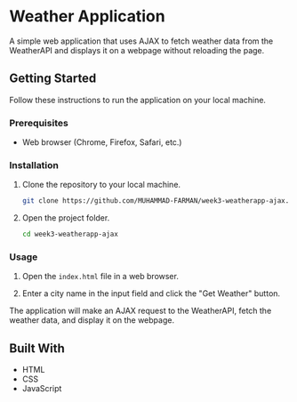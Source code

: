 # Weather Application

A simple web application that uses AJAX to fetch weather data from the WeatherAPI and displays it on a webpage without reloading the page.

## Getting Started

Follow these instructions to run the application on your local machine.

### Prerequisites

- Web browser (Chrome, Firefox, Safari, etc.)

### Installation

1. Clone the repository to your local machine.

    ```bash
    git clone https://github.com/MUHAMMAD-FARMAN/week3-weatherapp-ajax.git
    ```

2. Open the project folder.

    ```bash
    cd week3-weatherapp-ajax
    ```

### Usage

1. Open the `index.html` file in a web browser.

2. Enter a city name in the input field and click the "Get Weather" button.

The application will make an AJAX request to the WeatherAPI, fetch the weather data, and display it on the webpage.

## Built With

- HTML
- CSS
- JavaScript
